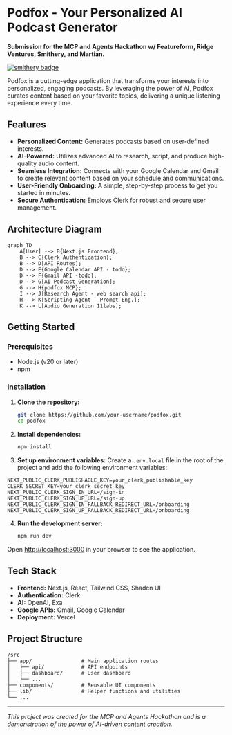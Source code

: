# Podfox - Your Personalized AI Podcast Generator

**Submission for the MCP and Agents Hackathon w/ Featureform, Ridge Ventures, Smithery, and Martian.**

[![smithery badge](https://smithery.ai/badge/@sauravtom/podfox-audio-tours)](https://smithery.ai/server/@sauravtom/podfox-audio-tours)

Podfox is a cutting-edge application that transforms your interests into personalized, engaging podcasts. By leveraging the power of AI, Podfox curates content based on your favorite topics, delivering a unique listening experience every time.

## Features

- **Personalized Content:** Generates podcasts based on user-defined interests.
- **AI-Powered:** Utilizes advanced AI to research, script, and produce high-quality audio content.
- **Seamless Integration:** Connects with your Google Calendar and Gmail to create relevant content based on your schedule and communications.
- **User-Friendly Onboarding:** A simple, step-by-step process to get you started in minutes.
- **Secure Authentication:** Employs Clerk for robust and secure user management.

## Architecture Diagram

```mermaid
graph TD
    A[User] --> B{Next.js Frontend};
    B --> C{Clerk Authentication};
    B --> D[API Routes];
    D --> E{Google Calendar API - todo};
    D --> F{Gmail API -todo};
    D --> G[AI Podcast Generation];
    G --> H{podfox MCP};
    I --> J[Research Agent - web search api];
    H --> K[Scripting Agent - Prompt Eng.];
    K --> L[Audio Generation 11labs];
```

## Getting Started

### Prerequisites

- Node.js (v20 or later)
- npm

### Installation

1. **Clone the repository:**
   ```bash
   git clone https://github.com/your-username/podfox.git
   cd podfox
   ```

2. **Install dependencies:**
   ```bash
   npm install
   ```

3. **Set up environment variables:**
   Create a `.env.local` file in the root of the project and add the following environment variables:

```
NEXT_PUBLIC_CLERK_PUBLISHABLE_KEY=your_clerk_publishable_key
CLERK_SECRET_KEY=your_clerk_secret_key
NEXT_PUBLIC_CLERK_SIGN_IN_URL=/sign-in
NEXT_PUBLIC_CLERK_SIGN_UP_URL=/sign-up
NEXT_PUBLIC_CLERK_SIGN_IN_FALLBACK_REDIRECT_URL=/onboarding
NEXT_PUBLIC_CLERK_SIGN_UP_FALLBACK_REDIRECT_URL=/onboarding
```


4. **Run the development server:**
   ```bash
   npm run dev
   ```

Open [http://localhost:3000](http://localhost:3000) in your browser to see the application.

## Tech Stack

- **Frontend:** Next.js, React, Tailwind CSS, Shadcn UI
- **Authentication:** Clerk
- **AI:** OpenAI, Exa
- **Google APIs:** Gmail, Google Calendar
- **Deployment:** Vercel

## Project Structure

```
/src
├── app/                # Main application routes
│   ├── api/            # API endpoints
│   ├── dashboard/      # User dashboard
│   └── ...
├── components/         # Reusable UI components
├── lib/                # Helper functions and utilities
└── ...
```

---

*This project was created for the MCP and Agents Hackathon and is a demonstration of the power of AI-driven content creation.*
